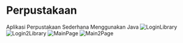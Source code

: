 # Perpustakaan
Aplikasi Perpustakaan Sederhana Menggunakan Java
![LoginLibrary](https://user-images.githubusercontent.com/93025188/213905409-08a12cb9-0b65-42f3-91c3-626e385eb0ac.png)
![Login2Library](https://user-images.githubusercontent.com/93025188/213905407-9359a5f6-1754-4b52-bca7-7a6cf789855c.png)
![MainPage](https://user-images.githubusercontent.com/93025188/213905413-e6fce979-abbf-4192-bd9f-2e17ebf47266.png)
![Main2Page](https://user-images.githubusercontent.com/93025188/213905412-04fe4567-157b-4f64-9281-63afaaea765e.png)

